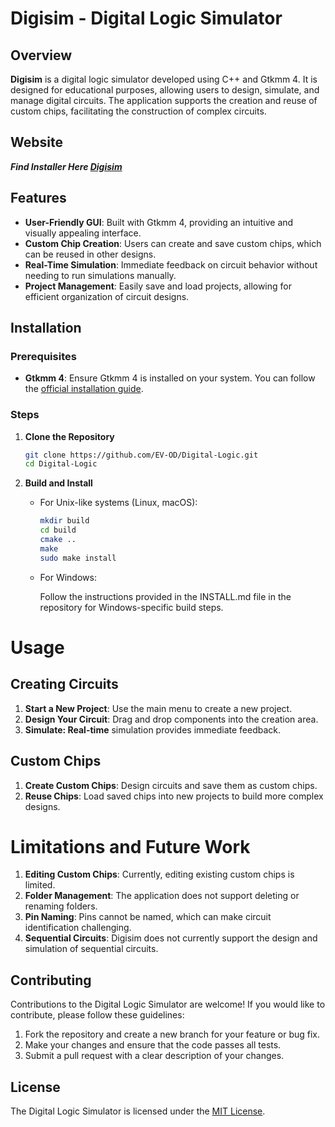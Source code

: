 # Digisim - Digital Logic Simulator

## Overview

**Digisim** is a digital logic simulator developed using C++ and Gtkmm 4. It is designed for educational purposes, allowing users to design, simulate, and manage digital circuits. The application supports the creation and reuse of custom chips, facilitating the construction of complex circuits.

## Website
***Find Installer Here [Digisim](https://ev-od.github.io/DigiSem-WebSite/)***

## Features

- **User-Friendly GUI**: Built with Gtkmm 4, providing an intuitive and visually appealing interface.
- **Custom Chip Creation**: Users can create and save custom chips, which can be reused in other designs.
- **Real-Time Simulation**: Immediate feedback on circuit behavior without needing to run simulations manually.
- **Project Management**: Easily save and load projects, allowing for efficient organization of circuit designs.

## Installation

### Prerequisites

- **Gtkmm 4**: Ensure Gtkmm 4 is installed on your system. You can follow the [official installation guide](https://developer.gnome.org/gtkmm-tutorial/stable/).

### Steps

1. **Clone the Repository**

   ```bash
   git clone https://github.com/EV-OD/Digital-Logic.git
   cd Digital-Logic
   ```

2. **Build and Install**

    + For Unix-like systems (Linux, macOS):


        ```bash
        mkdir build
        cd build
        cmake ..
        make
        sudo make install
    + For Windows:

        Follow the instructions provided in the INSTALL.md file in the repository for Windows-specific build steps.
# Usage
## Creating Circuits
1. **Start a New Project**: Use the main menu to create a new project.
2. **Design Your Circuit**: Drag and drop components into the creation area.
3. **Simulate: Real-time** simulation provides immediate feedback.
## Custom Chips
1. **Create Custom Chips**: Design circuits and save them as custom chips.
2. **Reuse Chips**: Load saved chips into new projects to build more complex designs.


# Limitations and Future Work
1. **Editing Custom Chips**: Currently, editing existing custom chips is limited.
2. **Folder Management**: The application does not support deleting or renaming folders.
3. **Pin Naming**: Pins cannot be named, which can make circuit identification challenging.
4. **Sequential Circuits**: Digisim does not currently support the design and simulation of sequential circuits.


## Contributing
Contributions to the Digital Logic Simulator are welcome! If you would like to contribute, please follow these guidelines:

1. Fork the repository and create a new branch for your feature or bug fix.
2. Make your changes and ensure that the code passes all tests.
3. Submit a pull request with a clear description of your changes.

## License
The Digital Logic Simulator is licensed under the [MIT License](https://opensource.org/license/mit).